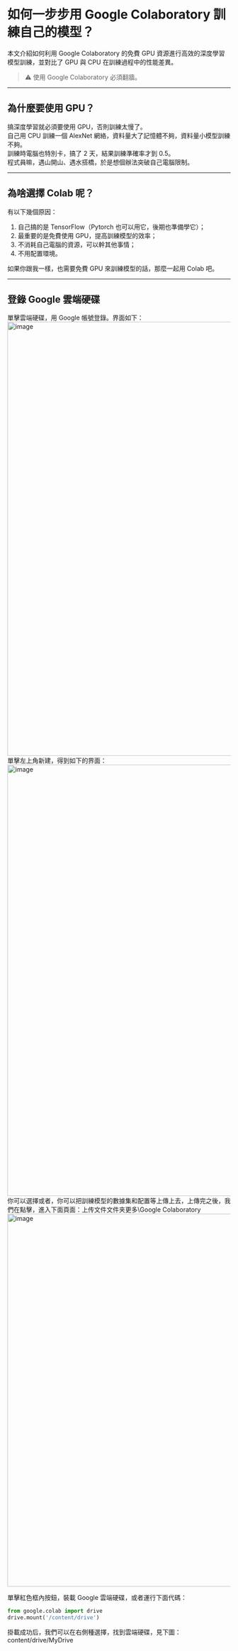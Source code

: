 # 如何一步步用 Google Colaboratory 訓練自己的模型？

本文介紹如何利用 Google Colaboratory 的免費 GPU 資源進行高效的深度學習模型訓練，並對比了 GPU 與 CPU 在訓練過程中的性能差異。  
> ⚠️ 使用 Google Colaboratory 必須翻牆。

---

## 為什麼要使用 GPU？

搞深度學習就必須要使用 GPU，否則訓練太慢了。  
自己用 CPU 訓練一個 AlexNet 網絡，資料量大了記憶體不夠，資料量小模型訓練不夠。  
訓練時電腦也特別卡，搞了 2 天，結果訓練準確率才到 0.5。  
程式員嘛，遇山開山、遇水搭橋，於是想個辦法突破自己電腦限制。

---

## 為啥選擇 Colab 呢？

有以下幾個原因：

1. 自己搞的是 TensorFlow（Pytorch 也可以用它，後期也準備學它）；
2. 最重要的是免費使用 GPU，提高訓練模型的效率；
3. 不消耗自己電腦的資源，可以幹其他事情；
4. 不用配置環境。

如果你跟我一樣，也需要免費 GPU 來訓練模型的話，那麼一起用 Colab 吧。

---

## 登錄 Google 雲端硬碟

單擊雲端硬碟，用 Google 帳號登錄。界面如下： 
<img width="1505" height="980" alt="image" src="https://github.com/user-attachments/assets/a65e7e80-7d8c-45e0-9c03-b91f0740b6be" />
單擊左上角新建，得到如下的界面：
<img width="1502" height="974" alt="image" src="https://github.com/user-attachments/assets/b9d28ed5-598a-400e-86e0-5f56da90cf5d" />
你可以選擇或者，你可以把訓練模型的數據集和配置等上傳上去，上傳完之後，我們在點擊，進入下面頁面：上传文件文件夹更多\Google Colaboratory
<img width="1919" height="842" alt="image" src="https://github.com/user-attachments/assets/38e02c47-1235-4026-8f15-3705f9162098" />

單擊紅色框內按鈕，裝載 Google 雲端硬碟，或者運行下面代碼：

```python
from google.colab import drive
drive.mount('/content/drive')
```
掛載成功后，我們可以在右側種選擇，找到雲端硬碟，見下圖：content/drive/MyDrive
